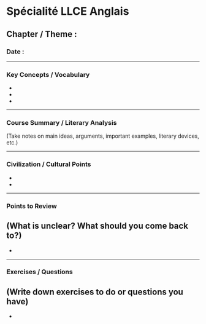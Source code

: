 # Spécialité LLCE Anglais

## Chapter / Theme : 

### Date : 

---

### Key Concepts / Vocabulary
- 
- 
- 

---

### Course Summary / Literary Analysis
(Take notes on main ideas, arguments, important examples, literary devices, etc.)

---

### Civilization / Cultural Points
- 
- 

---

### Points to Review
(What is unclear? What should you come back to?)
- 
- 

---

### Exercises / Questions
(Write down exercises to do or questions you have)
- 
- 
